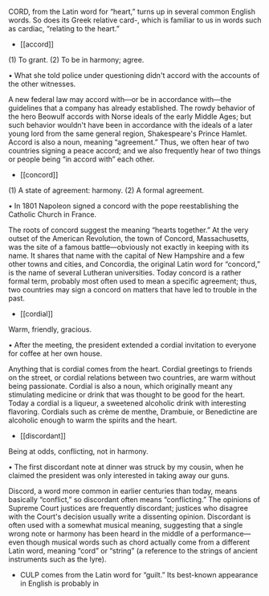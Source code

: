 CORD,  from  the  Latin  word  for  “heart,”  turns  up  in  several  common  English  words.  So  does  its
Greek relative card-, which is familiar to us in words such as cardiac, “relating to the heart.”

- [[accord]] 

 (1) To grant. (2) To be in harmony; agree. 

• What she told police under questioning didn't accord with the accounts of the other witnesses. 

A new federal law may accord with—or be in accordance with—the guidelines that a company has
already established. The rowdy behavior of the hero Beowulf accords with Norse ideals of the early
Middle Ages; but such behavior wouldn't have been in accordance with the ideals of a later young
lord  from  the  same  general  region,  Shakespeare's  Prince  Hamlet.  Accord  is  also  a  noun,  meaning
“agreement.”  Thus,  we  often  hear  of  two  countries  signing  a  peace  accord;  and  we  also  frequently
hear of two things or people being “in accord with” each other.

- [[concord]] 

 (1) A state of agreement: harmony. (2) A formal agreement. 

• In 1801 Napoleon signed a concord with the pope reestablishing the Catholic Church in France. 

The  roots  of  concord  suggest  the  meaning  “hearts  together.”  At  the  very  outset  of  the  American
Revolution,  the  town  of  Concord,  Massachusetts,  was  the  site  of  a  famous  battle—obviously  not
exactly in keeping with its name. It shares that name with the capital of New Hampshire and a few
other towns and cities, and Concordia, the original Latin word for “concord,” is the name of several
Lutheran  universities.  Today  concord  is  a  rather  formal  term,  probably  most  often  used  to  mean  a
specific agreement; thus, two countries may sign a concord on matters that have led to trouble in the
past.

- [[cordial]] 

 Warm, friendly, gracious. 

•  After  the  meeting,  the  president  extended  a  cordial  invitation  to  everyone  for  coffee  at  her  own
house. 

Anything  that  is  cordial  comes  from  the  heart.  Cordial  greetings  to  friends  on  the  street,  or  cordial
relations between two countries, are warm without being passionate. Cordial is also a noun, which
originally meant any stimulating medicine or drink that was thought to be good for the heart. Today a
cordial is a liqueur, a sweetened alcoholic drink with interesting flavoring. Cordials such as crème
de menthe, Drambuie, or Benedictine are alcoholic enough to warm the spirits and the heart.

- [[discordant]] 

 Being at odds, conflicting, not in harmony. 

• The first discordant note at dinner was struck by my cousin, when he claimed the president was only
interested in taking away our guns. 

Discord,  a  word  more  common  in  earlier  centuries  than  today,  means  basically  “conflict,”  so
discordant  often  means  “conflicting.”  The  opinions  of  Supreme  Court  justices  are  frequently
discordant;  justices  who  disagree  with  the  Court's  decision  usually  write  a  dissenting  opinion.
Discordant is often used with a somewhat musical meaning, suggesting that a single wrong note or
harmony has been heard in the middle of a performance—even though musical words such as chord
actually come from a different Latin word, meaning “cord” or “string” (a reference to the strings of
ancient instruments such as the lyre).

- CULP comes from the Latin word for “guilt.” Its best-known appearance in English is probably in
